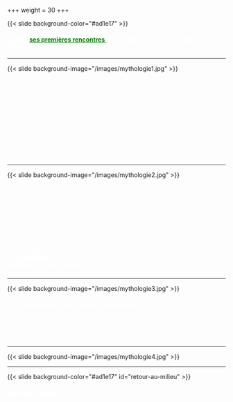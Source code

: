 +++
weight = 30
+++


{{< slide background-color="#ad1e17" >}}
<h4 style="color:white;">Depuis <a href="https://vimeo.com/425954541" target="_blank" style="color:green"><u>ses premières rencontres</u> </a>avec le public, une mythologie se construit...</h4>

---

{{< slide background-image="/images/mythologie1.jpg" >}}
<br><br><br><br><br><br><br><br><br><br>
<h5><p style="color:white">&nbsp;&nbsp;&nbsp;&nbsp;&nbsp;&nbsp;&nbsp;&nbsp;&nbsp;&nbsp;&nbsp;&nbsp;&nbsp;&nbsp;&nbsp;&nbsp;&nbsp;&nbsp;&nbsp;&nbsp;&nbsp;&nbsp;&nbsp;&nbsp;&nbsp;&nbsp;&nbsp;&nbsp;&nbsp;&nbsp;&nbsp;&nbsp;&nbsp;&nbsp;&nbsp;&nbsp;&nbsp;&nbsp;&nbsp;&nbsp;&nbsp;&nbsp;&nbsp;&nbsp;&nbsp;&nbsp;&nbsp;&nbsp;&nbsp;&nbsp;&nbsp;&nbsp;... > ... </p></h5>

---

{{< slide background-image="/images/mythologie2.jpg" >}}
<br><br><br><br><br><br><br><br><br>
<h5><p style="color:white">Ils se réunirent, <br>et comptèrent <br>les plumes et les cailloux..</p></h5>

---

{{< slide background-image="/images/mythologie3.jpg" >}}
<h5><p style="color:white">Et l'histoire du gardien du phare commença...</p></h5>
<br><br><br>

---

{{< slide background-image="/images/mythologie4.jpg" >}}

---

{{< slide background-color="#ad1e17" id="retour-au-milieu" >}}
<h5> <a href="https://zorozorai.land/#/yero" style="color:white" >  > <u>Retour au milieu</u>  < </a> </h5>
